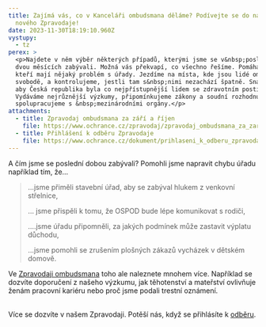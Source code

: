 ```yaml
---
title: Zajímá vás, co v Kanceláři ombudsmana děláme? Podívejte se do našeho
  nového Zpravodaje!
date: 2023-11-30T18:19:10.960Z
vystupy:
  - tz
perex: >
  <p>Najdete v něm výběr některých případů, kterými jsme se v&nbsp;posledních
  dvou měsících zabývali. Možná vás překvapí, co všechno řešíme. Pomáháme lidem,
  kteří mají nějaký problém s úřady. Jezdíme na místa, kde jsou lidé omezení na
  svobodě, a kontrolujeme, jestli tam s&nbsp;nimi nezachází špatně. Snažíme se,
  aby Česká republika byla co nejpřístupnější lidem se zdravotním postižením.
  Vydáváme nejrůznější výzkumy, připomínkujeme zákony a soudní rozhodnutí,
  spolupracujeme s &nbsp;mezinárodními orgány.</p>
attachments:
  - title: Zpravodaj ombudsmana za září a říjen
    file: https://www.ochrance.cz/zpravodaj/zpravodaj_ombudsmana_za_zari_a_rijen_2023/
  - title: Přihlášení k odběru Zpravodaje
    file: https://www.ochrance.cz/dokument/prihlaseni_k_odberu_zpravodaje_ombudsmana/
---
```

<p>A čím jsme se poslední dobou zabývali? Pomohli jsme napravit chybu úřadu například tím, že&hellip;</p>

<blockquote>
<p>&hellip;jsme přiměli stavební úřad, aby se zabýval hlukem z venkovní střelnice,</p>

<p>&hellip; jsme přispěli k&nbsp;tomu, že OSPOD bude lépe komunikovat s&nbsp;rodiči,</p>

<p>&hellip;.jsme úřadu připomněli, za jakých podmínek může zastavit výplatu důchodu,</p>

<p>&hellip;jsme pomohli se zrušením plošných zákazů vycházek v&nbsp;dětském domově.</p>
</blockquote>

<p>Ve <a href="https://www.ochrance.cz/zpravodaj/zpravodaj_ombudsmana_za_zari_a_rijen_2023/">Zpravodaji ombudsmana</a> toho ale naleznete mnohem více. Například se dozvíte doporučení z&nbsp;našeho výzkumu, jak těhotenství a mateřství ovlivňuje ženám pracovní kariéru nebo proč jsme podali trestní oznámení.</p>

<p><br />
Více se dozvíte v&nbsp;našem Zpravodaji. Potěší nás, když se přihlásíte k&nbsp;<a href="https://www.ochrance.cz/dokument/prihlaseni_k_odberu_zpravodaje_ombudsmana/">odběru</a>.</p>
